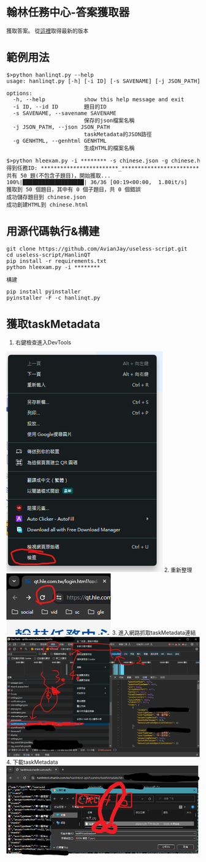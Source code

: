 # 翰林任務中心-答案獲取器
獲取答案。
從[這裡](https://github.com/AvianJay/useless-script/releases/tag/HanlinQT-1.1)取得最新的版本
# 範例用法
<pre>$>python hanlinqt.py --help
usage: hanlinqt.py [-h] [-i ID] [-s SAVENAME] [-j JSON_PATH] [-g GENHTML]

options:
  -h, --help            show this help message and exit
  -i ID, --id ID        題目的ID
  -s SAVENAME, --savename SAVENAME
                        保存的json檔案名稱
  -j JSON_PATH, --json JSON_PATH
                        taskMetadata的JSON路徑
  -g GENHTML, --genhtml GENHTML
                        生成HTML的檔案名稱

$>python hleexam.py -i ******** -s chinese.json -g chinese.html
得到任務ID: ************************_************************
共有 50 題(不包含子題目)，開始獲取...
100%|███████████████████| 36/36 [00:19<00:00,  1.80it/s]
獲取到 50 個題目，其中有 0 個子題目，共 0 個錯誤
成功儲存題目到 chinese.json
成功創建HTML到 chinese.html</pre>
# 用源代碼執行&構建
<pre>git clone https://github.com/AvianJay/useless-script.git
cd useless-script/HanlinQT
pip install -r requirements.txt
python hleexam.py -i ********</pre>
構建
<pre>pip install pyinstaller
pyinstaller -F -c hanlinqt.py
</pre>
# 獲取taskMetadata
1. 右鍵檢查進入DevTools
<img src="./screenshots/1.png">
2. 重新整理
<img src="./screenshots/2.png">
3. 進入網路抓取taskMetadata連結
<img src="./screenshots/3.png">
4. 下載taskMetadata
<img src="./screenshots/4.png">